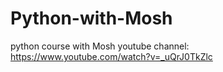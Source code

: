 # Python-with-Mosh
python course with Mosh youtube channel: https://www.youtube.com/watch?v=_uQrJ0TkZlc
